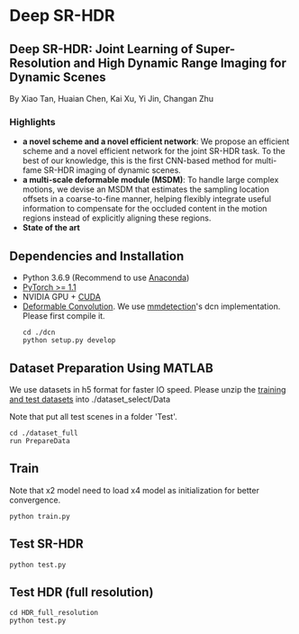 # Deep SR-HDR
## Deep SR-HDR: Joint Learning of Super-Resolution and High Dynamic Range Imaging for Dynamic Scenes
By Xiao Tan, Huaian Chen, Kai Xu, Yi Jin, Changan Zhu

### Highlights
- **a novel scheme and a novel efficient network**: We propose an efficient scheme and a novel efficient network for the joint SR-HDR task. To the best of our knowledge, this is the first CNN-based method for multi-fame SR-HDR imaging of dynamic scenes.
- **a multi-scale deformable module (MSDM)**: To handle large complex motions, we devise an MSDM that estimates the sampling location offsets in a coarse-to-fine manner, helping flexibly integrate useful information to compensate for the occluded content in the motion regions instead of explicitly aligning these regions.
- **State of the art**

## Dependencies and Installation

- Python 3.6.9 (Recommend to use [Anaconda](https://www.anaconda.com/download/#linux))
- [PyTorch >= 1.1](https://pytorch.org/)
- NVIDIA GPU + [CUDA](https://developer.nvidia.com/cuda-downloads)
- [Deformable Convolution](https://arxiv.org/abs/1703.06211). We use [mmdetection](https://github.com/open-mmlab/mmdetection)'s dcn implementation. Please first compile it.
  ```
  cd ./dcn
  python setup.py develop
  ```

## Dataset Preparation Using MATLAB
We use datasets in h5 format for faster IO speed. 
Please unzip the [training and test datasets](https://cseweb.ucsd.edu/~viscomp/projects/SIG17HDR/) into ./dataset_select/Data

Note that put all test scenes in a folder 'Test'.
  ```
  cd ./dataset_full
  run PrepareData
  ```

## Train
Note that x2 model need to load x4 model as initialization for better convergence.
  ```
  python train.py
  ```

## Test SR-HDR
  ```
  python test.py
  ```

## Test HDR (full resolution)
  ```
  cd HDR_full_resolution
  python test.py
  ```
  

